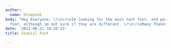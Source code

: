 ```yaml
---
author:
  name: bluepink
body: "Hey Everyone, \r\n\r\nIm looking for the main text font, and possibly the number
  font, although im not sure if they are differant. \r\n\r\nMany Thanks, "
date: '2013-06-21 18:20:53'
title: Stencil Font

---
```

